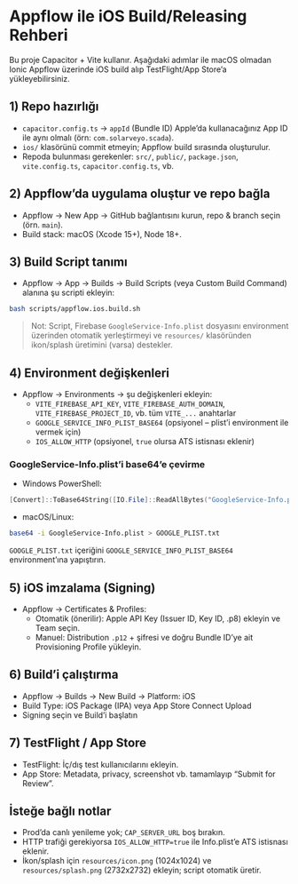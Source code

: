 # Appflow ile iOS Build/Releasing Rehberi

Bu proje Capacitor + Vite kullanır. Aşağıdaki adımlar ile macOS olmadan Ionic Appflow üzerinde iOS build alıp TestFlight/App Store’a yükleyebilirsiniz.

## 1) Repo hazırlığı
- `capacitor.config.ts` → `appId` (Bundle ID) Apple’da kullanacağınız App ID ile aynı olmalı (örn: `com.solarveyo.scada`).
- `ios/` klasörünü commit etmeyin; Appflow build sırasında oluşturulur.
- Repoda bulunması gerekenler: `src/`, `public/`, `package.json`, `vite.config.ts`, `capacitor.config.ts`, vb.

## 2) Appflow’da uygulama oluştur ve repo bağla
- Appflow → New App → GitHub bağlantısını kurun, repo & branch seçin (örn. `main`).
- Build stack: macOS (Xcode 15+), Node 18+.

## 3) Build Script tanımı
- Appflow → App → Builds → Build Scripts (veya Custom Build Command) alanına şu scripti ekleyin:

```bash
bash scripts/appflow.ios.build.sh
```

> Not: Script, Firebase `GoogleService-Info.plist` dosyasını environment üzerinden otomatik yerleştirmeyi ve `resources/` klasöründen ikon/splash üretimini (varsa) destekler.

## 4) Environment değişkenleri
- Appflow → Environments → şu değişkenleri ekleyin:
  - `VITE_FIREBASE_API_KEY`, `VITE_FIREBASE_AUTH_DOMAIN`, `VITE_FIREBASE_PROJECT_ID`, vb. tüm `VITE_...` anahtarlar
  - `GOOGLE_SERVICE_INFO_PLIST_BASE64` (opsiyonel – plist’i environment ile vermek için)
  - `IOS_ALLOW_HTTP` (opsiyonel, `true` olursa ATS istisnası eklenir)

### GoogleService-Info.plist’i base64’e çevirme
- Windows PowerShell:
```powershell
[Convert]::ToBase64String([IO.File]::ReadAllBytes("GoogleService-Info.plist")) | Out-File -Encoding ASCII GOOGLE_PLIST.txt
```
- macOS/Linux:
```bash
base64 -i GoogleService-Info.plist > GOOGLE_PLIST.txt
```
`GOOGLE_PLIST.txt` içeriğini `GOOGLE_SERVICE_INFO_PLIST_BASE64` environment’ına yapıştırın.

## 5) iOS imzalama (Signing)
- Appflow → Certificates & Profiles:
  - Otomatik (önerilir): Apple API Key (Issuer ID, Key ID, .p8) ekleyin ve Team seçin.
  - Manuel: Distribution `.p12` + şifresi ve doğru Bundle ID’ye ait Provisioning Profile yükleyin.

## 6) Build’i çalıştırma
- Appflow → Builds → New Build → Platform: iOS
- Build Type: iOS Package (IPA) veya App Store Connect Upload
- Signing seçin ve Build’i başlatın

## 7) TestFlight / App Store
- TestFlight: İç/dış test kullanıcılarını ekleyin.
- App Store: Metadata, privacy, screenshot vb. tamamlayıp “Submit for Review”.

## İsteğe bağlı notlar
- Prod’da canlı yenileme yok; `CAP_SERVER_URL` boş bırakın.
- HTTP trafiği gerekiyorsa `IOS_ALLOW_HTTP=true` ile Info.plist’e ATS istisnası eklenir.
- İkon/splash için `resources/icon.png` (1024x1024) ve `resources/splash.png` (2732x2732) ekleyin; script otomatik üretir.
